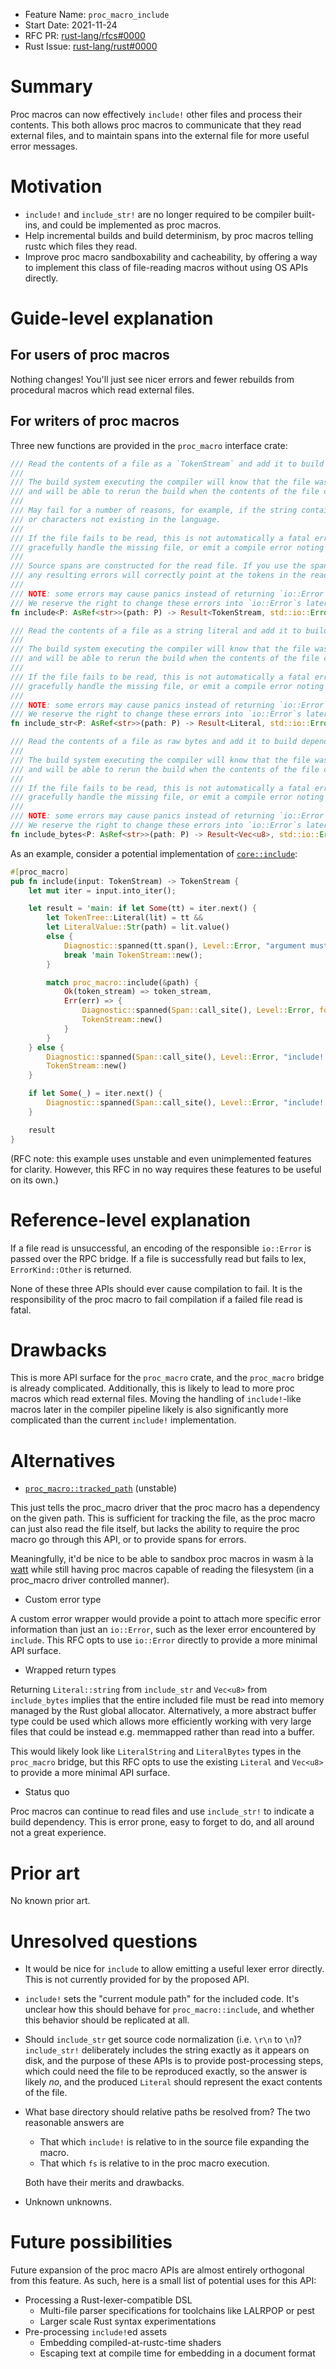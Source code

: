 - Feature Name: `proc_macro_include`
- Start Date: 2021-11-24
- RFC PR: [rust-lang/rfcs#0000](https://github.com/rust-lang/rfcs/pull/0000)
- Rust Issue: [rust-lang/rust#0000](https://github.com/rust-lang/rust/issues/0000)

# Summary
[summary]: #summary

Proc macros can now effectively `include!` other files and process their contents.
This both allows proc macros to communicate that they read external files,
and to maintain spans into the external file for more useful error messages.

# Motivation
[motivation]: #motivation

- `include!` and `include_str!` are no longer required to be compiler built-ins,
  and could be implemented as proc macros.
- Help incremental builds and build determinism, by proc macros telling rustc which files they read.
- Improve proc macro sandboxability and cacheability, by offering a way to implement this class of
  file-reading macros without using OS APIs directly.

# Guide-level explanation
[guide-level-explanation]: #guide-level-explanation

## For users of proc macros

Nothing changes! You'll just see nicer errors and fewer rebuilds
from procedural macros which read external files.

## For writers of proc macros

Three new functions are provided in the `proc_macro` interface crate:

```rust
/// Read the contents of a file as a `TokenStream` and add it to build dependency graph.
///
/// The build system executing the compiler will know that the file was accessed during compilation,
/// and will be able to rerun the build when the contents of the file changes.
///
/// May fail for a number of reasons, for example, if the string contains unbalanced delimiters
/// or characters not existing in the language.
///
/// If the file fails to be read, this is not automatically a fatal error. The proc macro may
/// gracefully handle the missing file, or emit a compile error noting the missing dependency.
///
/// Source spans are constructed for the read file. If you use the spans of this token stream,
/// any resulting errors will correctly point at the tokens in the read file.
///
/// NOTE: some errors may cause panics instead of returning `io::Error`.
/// We reserve the right to change these errors into `io::Error`s later.
fn include<P: AsRef<str>>(path: P) -> Result<TokenStream, std::io::Error>;

/// Read the contents of a file as a string literal and add it to build dependency graph.
///
/// The build system executing the compiler will know that the file was accessed during compilation,
/// and will be able to rerun the build when the contents of the file changes.
///
/// If the file fails to be read, this is not automatically a fatal error. The proc macro may
/// gracefully handle the missing file, or emit a compile error noting the missing dependency.
///
/// NOTE: some errors may cause panics instead of returning `io::Error`.
/// We reserve the right to change these errors into `io::Error`s later.
fn include_str<P: AsRef<str>>(path: P) -> Result<Literal, std::io::Error>;

/// Read the contents of a file as raw bytes and add it to build dependency graph.
///
/// The build system executing the compiler will know that the file was accessed during compilation,
/// and will be able to rerun the build when the contents of the file changes.
///
/// If the file fails to be read, this is not automatically a fatal error. The proc macro may
/// gracefully handle the missing file, or emit a compile error noting the missing dependency.
///
/// NOTE: some errors may cause panics instead of returning `io::Error`.
/// We reserve the right to change these errors into `io::Error`s later.
fn include_bytes<P: AsRef<str>>(path: P) -> Result<Vec<u8>, std::io::Error>;
```

As an example, consider a potential implementation of [`core::include`](https://doc.rust-lang.org/stable/core/macro.include.html):

```rust
#[proc_macro]
pub fn include(input: TokenStream) -> TokenStream {
    let mut iter = input.into_iter();

    let result = 'main: if let Some(tt) = iter.next() {
        let TokenTree::Literal(lit) = tt &&
        let LiteralValue::Str(path) = lit.value()
        else {
            Diagnostic::spanned(tt.span(), Level::Error, "argument must be a string literal").emit();
            break 'main TokenStream::new();
        }

        match proc_macro::include(&path) {
            Ok(token_stream) => token_stream,
            Err(err) => {
                Diagnostic::spanned(Span::call_site(), Level::Error, format_args!("couldn't read {path}: {err}")).emit();
                TokenStream::new()
            }
        }
    } else {
        Diagnostic::spanned(Span::call_site(), Level::Error, "include! takes 1 argument").emit();
        TokenStream::new()
    }

    if let Some(_) = iter.next() {
        Diagnostic::spanned(Span::call_site(), Level::Error, "include! takes 1 argument").emit();
    }

    result
}
```

(RFC note: this example uses unstable and even unimplemented features for clarity.
However, this RFC in no way requires these features to be useful on its own.)

# Reference-level explanation
[reference-level-explanation]: #reference-level-explanation

If a file read is unsuccessful, an encoding of the responsible `io::Error` is passed over the RPC bridge.
If a file is successfully read but fails to lex, `ErrorKind::Other` is returned.

None of these three APIs should ever cause compilation to fail.
It is the responsibility of the proc macro to fail compilation if a failed file read is fatal.

# Drawbacks
[drawbacks]: #drawbacks

This is more API surface for the `proc_macro` crate, and the `proc_macro` bridge is already complicated.
Additionally, this is likely to lead to more proc macros which read external files.
Moving the handling of `include!`-like macros later in the compiler pipeline
likely is also significantly more complicated than the current `include!` implementation.

# Alternatives
[rationale-and-alternatives]: #rationale-and-alternatives

- [`proc_macro::tracked_path`](https://doc.rust-lang.org/stable/proc_macro/tracked_path/fn.path.html) (unstable)

This just tells the proc_macro driver that the proc macro has a dependency on the given path.
This is sufficient for tracking the file, as the proc macro can just also read the file itself,
but lacks the ability to require the proc macro go through this API, or to provide spans for errors.

Meaningfully, it'd be nice to be able to sandbox proc macros in wasm à la [watt](https://crates.io/crates/watt)
while still having proc macros capable of reading the filesystem (in a proc_macro driver controlled manner).

- Custom error type

A custom error wrapper would provide a point to attach more specific error information than just an
`io::Error`, such as the lexer error encountered by `include`. This RFC opts to use `io::Error`
directly to provide a more minimal API surface.

- Wrapped return types

Returning `Literal::string` from `include_str` and `Vec<u8>` from `include_bytes` implies that
the entire included file must be read into memory managed by the Rust global allocator.
Alternatively, a more abstract buffer type could be used which allows more efficiently working
with very large files that could be instead e.g. memmapped rather than read into a buffer.

This would likely look like `LiteralString` and `LiteralBytes` types in the `proc_macro` bridge,
but this RFC opts to use the existing `Literal` and `Vec<u8>` to provide a more minimal API surface.

- Status quo

Proc macros can continue to read files and use `include_str!` to indicate a build dependency.
This is error prone, easy to forget to do, and all around not a great experience.

# Prior art
[prior-art]: #prior-art

No known prior art.

# Unresolved questions
[unresolved-questions]: #unresolved-questions

- It would be nice for `include` to allow emitting a useful lexer error directly.
  This is not currently provided for by the proposed API.
- `include!` sets the "current module path" for the included code.
  It's unclear how this should behave for `proc_macro::include`,
  and whether this behavior should be replicated at all.
- Should `include_str` get source code normalization (i.e. `\r\n` to `\n`)?
  `include_str!` deliberately includes the string exactly as it appears on disk,
  and the purpose of these APIs is to provide post-processing steps,
  which could need the file to be reproduced exactly,
  so the answer is likely *no*,
  and the produced `Literal` should represent the exact contents of the file.
- What base directory should relative paths be resolved from?
  The two reasonable answers are

  - That which `include!` is relative to in the source file expanding the macro.
  - That which `fs` is relative to in the proc macro execution.

  Both have their merits and drawbacks.
- Unknown unknowns.

# Future possibilities
[future-possibilities]: #future-possibilities

Future expansion of the proc macro APIs are almost entirely orthogonal from this feature.
As such, here is a small list of potential uses for this API:

- Processing a Rust-lexer-compatible DSL
  - Multi-file parser specifications for toolchains like LALRPOP or pest
  - Larger scale Rust syntax experimentations
- Pre-processing `include!`ed assets
  - Embedding compiled-at-rustc-time shaders
  - Escaping text at compile time for embedding in a document format
